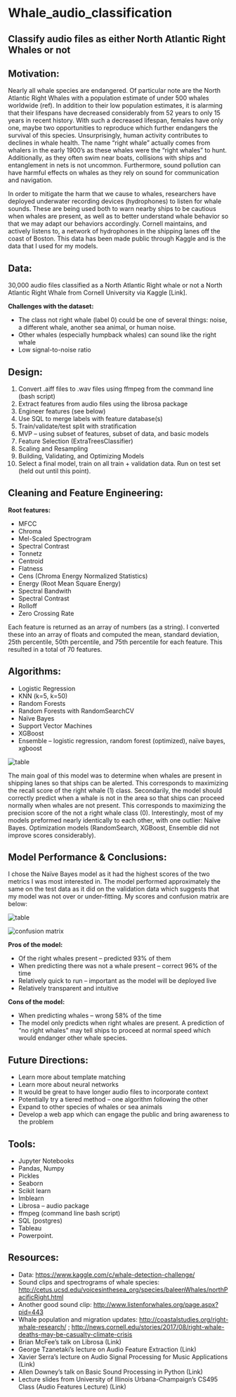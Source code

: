 # Whale_audio_classification
## Classify audio files as either North Atlantic Right Whales or not 

## Motivation:
Nearly all whale species are endangered. Of particular note are the North Atlantic Right Whales with a population estimate of under 500 whales worldwide (ref). In addition to their low population estimates, it is alarming that their lifespans have decreased considerably from 52 years to only 15 years in recent history. With such a decreased lifespan, females have only one, maybe two opportunities to reproduce which further endangers the survival of this species. Unsurprisingly, human activity contributes to declines in whale health. The name “right whale” actually comes from whalers in the early 1900’s as these whales were the “right whales” to hunt. Additionally, as they often swim near boats, collisions with ships and entanglement in nets is not uncommon. Furthermore, sound pollution can have harmful effects on whales as they rely on sound for communication and navigation. 

In order to mitigate the harm that we cause to whales, researchers have deployed underwater recording devices (hydrophones) to listen for whale sounds. These are being used both to warn nearby ships to be cautious when whales are present, as well as to better understand whale behavior so that we may adapt our behaviors accordingly. Cornell maintains, and actively listens to, a network of hydrophones in the shipping lanes off the coast of Boston. This data has been made public through Kaggle and is the data that I used for my models. 

## Data:
30,000 audio files classified as a North Atlantic Right whale or not a North Atlantic Right Whale from Cornell University via Kaggle [Link]. 

**Challenges with the dataset:** 
* The class not right whale (label 0) could be one of several things: noise, a different whale, another sea animal, or human noise. 
* Other whales (especially humpback whales) can sound like the right whale
* Low signal-to-noise ratio

## Design: 
1.	Convert .aiff files to .wav files using ffmpeg from the command line (bash script)
2.	Extract features from audio files using the librosa package 
3.	Engineer features (see below)
4.	Use SQL to merge labels with feature database(s)
5.	Train/validate/test split with stratification 
6.	MVP – using subset of features, subset of data, and basic models
7.	Feature Selection (ExtraTreesClassifier)
8.	Scaling and Resampling
9.	Building, Validating, and Optimizing Models
10.	Select a final model, train on all train + validation data. Run on test set (held out until this point). 


## Cleaning and Feature Engineering: 
**Root features:**
* MFCC 
* Chroma
* Mel-Scaled Spectrogram
* Spectral Contrast
* Tonnetz
* Centroid
* Flatness
* Cens (Chroma Energy Normalized Statistics)
* Energy (Root Mean Square Energy) 
* Spectral Bandwith
* Spectral Contrast
* Rolloff
* Zero Crossing Rate

Each feature is returned as an array of numbers (as a string). I converted these into an array of floats and computed the mean, standard deviation, 25th percentile, 50th percentile, and 75th percentile for each feature. This resulted in a total of 70 features. 


## Algorithms:
* Logistic Regression
* KNN (k=5, k=50)
* Random Forests
* Random Forests with RandomSearchCV
* Naïve Bayes
* Support Vector Machines
* XGBoost
* Ensemble – logistic regression, random forest (optimized), naïve bayes, xgboost

![table](Model_Scores.jpg)

The main goal of this model was to determine when whales are present in shipping lanes so that ships can be alerted. This corresponds to maximizing the recall score of the right whale (1) class. Secondarily, the model should correctly predict when a whale is not in the area so that ships can proceed normally when whales are not present. This corresponds to maximizing the precision score of the not a right whale class (0). Interestingly, most of my models preformed nearly identically to each other, with one outlier: Naïve Bayes. Optimization models (RandomSearch, XGBoost, Ensemble did not improve scores considerably). 


## Model Performance & Conclusions: 
I chose the Naïve Bayes model as it had the highest scores of the two metrics I was most interested in. The model performed approximately the same on the test data as it did on the validation data which suggests that my model was not over or under-fitting. My scores and confusion matrix are below: 

![table](Test_Scores.jpg)

![confusion matrix](Test_Confusion_Matrix.jpg)

**Pros of the model:** 
* Of the right whales present – predicted 93% of them
* When predicting there was not a whale present – correct 96% of the time
* Relatively quick to run – important as the model will be deployed live
* Relatively transparent and intuitive

**Cons of the model:** 
* When predicting whales – wrong 58% of the time
* The model only predicts when right whales are present. A prediction of “no right whales” may tell ships to proceed at normal speed which would endanger other whale species. 

## Future Directions:
* Learn more about template matching
* Learn more about neural networks
* It would be great to have longer audio files to incorporate context
* Potentially try a tiered method – one algorithm following the other
* Expand to other species of whales or sea animals 
* Develop a web app which can engage the public and bring awareness to the problem

## Tools: 
* Jupyter Notebooks
* Pandas, Numpy 
* Pickles
* Seaborn
* Scikit learn
* Imblearn
* Librosa – audio package 
* ffmpeg (command line bash script)  
* SQL (postgres)
* Tableau
* Powerpoint. 

## Resources:
* Data: https://www.kaggle.com/c/whale-detection-challenge/ 
* Sound clips and spectrograms of whale species: http://cetus.ucsd.edu/voicesinthesea_org/species/baleenWhales/northPacificRight.html
* Another good sound clip: http://www.listenforwhales.org/page.aspx?pid=443
* Whale population and migration updates: http://coastalstudies.org/right-whale-research/ ; http://news.cornell.edu/stories/2017/08/right-whale-deaths-may-be-casualty-climate-crisis
* Brian McFee’s talk on Librosa (Link) 
* George Tzanetaki’s lecture on Audio Feature Extraction (Link) 
* Xavier Serra’s lecture on Audio Signal Processing for Music Applications (Link)
* Allen Downey’s talk on Basic Sound Processing in Python (Link)
* Lecture slides from University of Illinois Urbana-Champaign’s CS495 Class (Audio Features Lecture) (Link)

